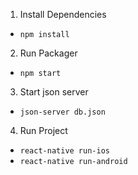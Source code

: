 1. Install Dependencies
  * `npm install`
2. Run Packager
  * `npm start`
3. Start json server
  * `json-server db.json`
4. Run Project
  * `react-native run-ios`
  * `react-native run-android`
